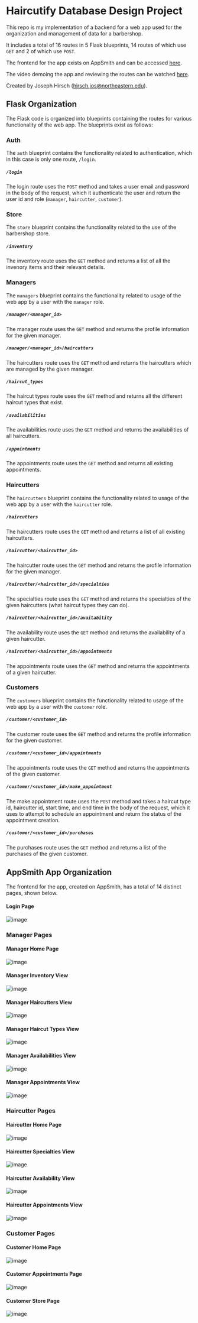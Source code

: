 # Haircutify Database Design Project

This repo is my implementation of a backend for a web app used for the organization and management of data for a barbershop. 

It includes a total of 16 routes in 5 Flask blueprints, 14 routes of which use `GET` and 2 of which use `POST`.

The frontend for the app exists on AppSmith and can be accessed [here](https://appsmith.cs3200.net/app/haircutify/login-639360725bc9880dbcb21433).

The video demoing the app and reviewing the routes can be watched [here](https://www.youtube.com/watch?v=waOKsp82ITI).

Created by Joseph Hirsch (hirsch.jos@northeastern.edu).



## Flask Organization

The Flask code is organized into blueprints containing the routes for various functionality of the web app. The blueprints exist as follows:

### Auth

The `auth` blueprint contains the functionality related to authentication, which in this case is only one route, `/login`.

##### `/login`


The login route uses the `POST` method and takes a user email and password in the body of the request, which it authenticate the user and return the user id and role (`manager`, `haircutter`, `customer`). 

### Store

The `store` blueprint contains the functionality related to the use of the barbershop store.

##### `/inventory`

The inventory route uses the `GET` method and returns a list of all the invenory items and their relevant details.


### Managers

The `managers` blueprint contains the functionality related to usage of the web app by a user with the `manager` role.

##### `/manager/<manager_id>`

The manager route uses the `GET` method and returns the profile information for the given manager.

##### `/manager/<manager_id>/haircutters`

The haircutters route uses the `GET` method and returns the haircutters which are managed by the given manager.

##### `/haircut_types`

The haircut types route uses the `GET` method and returns all the different haircut types that exist.

##### `/availabilities`

The availabilities route uses the `GET` method and returns the availabilities of all haircutters.

##### `/appointments`

The appointments route uses the `GET` method and returns all existing appointments.


### Haircutters

The `haircutters` blueprint contains the functionality related to usage of the web app by a user with the `haircutter` role.

##### `/haircutters`

The haircutters route uses the `GET` method and returns a list of all existing haircutters.

##### `/haircutter/<haircutter_id>`

The haircutter route uses the `GET` method and returns the profile information for the given manager.

##### `/haircutter/<haircutter_id>/specialties`

The specialties route uses the `GET` method and returns the specialties of the given haircutters (what haircut types they can do).

##### `/haircutter/<haircutter_id>/availability`

The availability route uses the `GET` method and returns the availability of a given haircutter.

##### `/haircutter/<haircutter_id>/appointments`

The appointments route uses the `GET` method and returns the appointments of a given haircutter.


### Customers

The `customers` blueprint contains the functionality related to usage of the web app by a user with the `customer` role.

##### `/customer/<customer_id>`

The customer route uses the `GET` method and returns the profile information for the given customer.

##### `/customer/<customer_id>/appointments`

The appointments route uses the `GET` method and returns the appointments of the given customer.

##### `/customer/<customer_id>/make_appointment`

The make appointment route uses the `POST` method and takes a haircut type id, haircutter id, start time, and end time in the body of the request, which it uses to attempt to schedule an appointment and return the status of the appointment creation.

##### `/customer/<customer_id>/purchases`

The purchases route uses the `GET` method and returns a list of the purchases of the given customer.



## AppSmith App Organization

The frontend for the app, created on AppSmith, has a total of 14 distinct pages, shown below.

#### Login Page

![image](https://user-images.githubusercontent.com/46767048/207463740-6425ecde-6562-4db3-a2bc-5c160760ddcb.png)

### Manager Pages

#### Manager Home Page

![image](https://user-images.githubusercontent.com/46767048/207463794-7c5b380b-0659-4cb1-bd78-7c6cac2b57cf.png)

#### Manager Inventory View

![image](https://user-images.githubusercontent.com/46767048/207463840-99c236ec-1a19-41ef-8c72-84b3b70c0485.png)

#### Manager Haircutters View

![image](https://user-images.githubusercontent.com/46767048/207463880-c9e812cb-096b-45ff-8738-2e943cef9b19.png)

#### Manager Haircut Types View

![image](https://user-images.githubusercontent.com/46767048/207463925-4be17655-824a-4822-8bbb-05b554df8723.png)

#### Manager Availabilities View

![image](https://user-images.githubusercontent.com/46767048/207463975-a279d3a5-1148-4c4a-add2-b9b3b2654e37.png)

#### Manager Appointments View

![image](https://user-images.githubusercontent.com/46767048/207464033-a1f821de-27cc-4ad1-a408-bf9c676db8f2.png)

### Haircutter Pages

#### Haircutter Home Page

![image](https://user-images.githubusercontent.com/46767048/207464156-a1cd8abc-b522-4d93-a572-a198c0998e30.png)

#### Haircutter Specialties View

![image](https://user-images.githubusercontent.com/46767048/207464203-018bb35f-aef4-4247-a87d-36b5f97b0234.png)

#### Haircutter Availability View

![image](https://user-images.githubusercontent.com/46767048/207464262-365141f3-ee5f-49bb-8d70-f3659500f8a0.png)

#### Haircutter Appointments View

![image](https://user-images.githubusercontent.com/46767048/207464310-24e8ac41-c109-43e9-b3d7-6473a3fd40b0.png)

### Customer Pages

#### Customer Home Page

![image](https://user-images.githubusercontent.com/46767048/207464420-cf8dfa11-da0c-4001-a569-104253faaefc.png)

#### Customer Appointments Page

![image](https://user-images.githubusercontent.com/46767048/207464464-e58d7af0-d6d7-40d0-8a52-846f4e6a2397.png)

#### Customer Store Page

![image](https://user-images.githubusercontent.com/46767048/207464584-4d6a6801-f463-430a-8f7d-4058ba214b7d.png)

